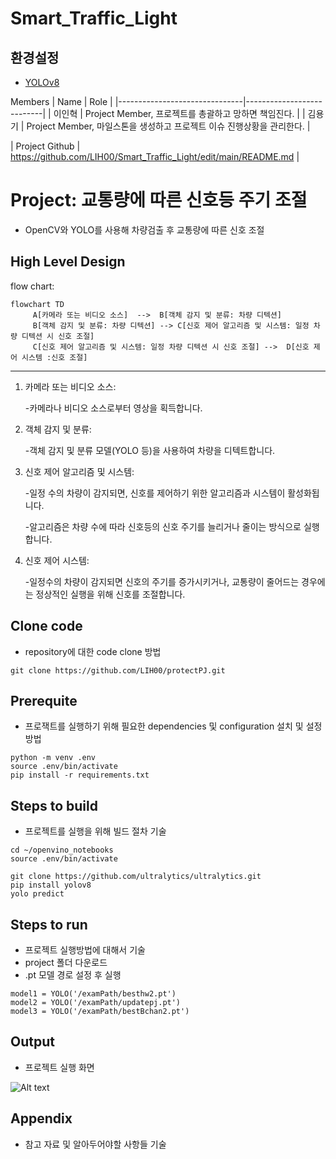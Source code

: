 # Smart_Traffic_Light


## 환경설정

* [YOLOv8](https://github.com/ultralytics/ultralytics/blob/main/README.md)

Members
| Name           | Role |
|-------------------------------|---------------------------|
| 이인혁 | Project Member, 프로젝트를 총괄하고 망하면 책임진다. |
| 김용기 | Project Member, 마일스톤을 생성하고 프로젝트 이슈 진행상황을 관리한다. |

| Project Github | https://github.com/LIH00/Smart_Traffic_Light/edit/main/README.md |

# Project: 교통량에 따른 신호등 주기 조절

* OpenCV와 YOLO를 사용해 차량검출 후 교통량에 따른 신호 조절 
  
  
## High Level Design

flow chart:

```mermaid
flowchart TD
     A[카메라 또는 비디오 소스]  -->  B[객체 감지 및 분류: 차량 디텍션]
     B[객체 감지 및 분류: 차량 디텍션] --> C[신호 제어 알고리즘 및 시스템: 일정 차량 디텍션 시 신호 조절]
     C[신호 제어 알고리즘 및 시스템: 일정 차량 디텍션 시 신호 조절] -->  D[신호 제어 시스템 :신호 조절]
```     
-------------------

1. 카메라 또는 비디오 소스:

 
     -카메라나 비디오 소스로부터 영상을 획득합니다.

   
2. 객체 감지 및 분류:

 
     -객체 감지 및 분류 모델(YOLO 등)을 사용하여 차량을 디텍트합니다.

   
3. 신호 제어 알고리즘 및 시스템:


     -일정 수의 차량이 감지되면, 신호를 제어하기 위한 알고리즘과 시스템이 활성화됩니다.
   
     -알고리즘은 차량 수에 따라 신호등의 신호 주기를 늘리거나 줄이는 방식으로 실행합니다.

  
4. 신호 제어 시스템:

     -일정수의 차량이 감지되면 신호의 주기를 증가시키거나, 교통량이 줄어드는 경우에는 정상적인 실행을 위해 신호를 조절합니다.
   
## Clone code

* repository에 대한 code clone 방법

```shell
git clone https://github.com/LIH00/protectPJ.git
```

## Prerequite

* 프로잭트를 실행하기 위해 필요한 dependencies 및 configuration 설치 및 설정 방법

```shell
python -m venv .env
source .env/bin/activate
pip install -r requirements.txt
```

## Steps to build

* 프로젝트를 실행을 위해 빌드 절차 기술

```shell
cd ~/openvino_notebooks
source .env/bin/activate

git clone https://github.com/ultralytics/ultralytics.git
pip install yolov8
yolo predict

```

## Steps to run

* 프로젝트 실행방법에 대해서 기술
* project 폴더 다운로드
* .pt 모델 경로 설정 후 실행

```shell
model1 = YOLO('/examPath/besthw2.pt')
model2 = YOLO('/examPath/updatepj.pt')
model3 = YOLO('/examPath/bestBchan2.pt')
```


## Output

* 프로젝트 실행 화면    
  
![Alt text](sample.png)



## Appendix

* 참고 자료 및 알아두어야할 사항들 기술
